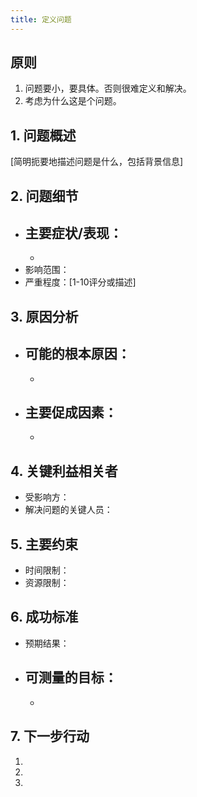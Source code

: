 ```yaml
---
title: 定义问题
---
```


## 原则
1. 问题要小，要具体。否则很难定义和解决。
2. 考虑为什么这是个问题。

## 1. 问题概述
[简明扼要地描述问题是什么，包括背景信息]

## 2. 问题细节
- 主要症状/表现：
  - 
  - 
- 影响范围：
- 严重程度：[1-10评分或描述]

## 3. 原因分析
- 可能的根本原因：
  - 
  - 
- 主要促成因素：
  - 
  - 

## 4. 关键利益相关者
- 受影响方：
- 解决问题的关键人员：

## 5. 主要约束
- 时间限制：
- 资源限制：

## 6. 成功标准
- 预期结果：
- 可测量的目标：
  - 
  - 

## 7. 下一步行动
1. 
2. 
3. 
